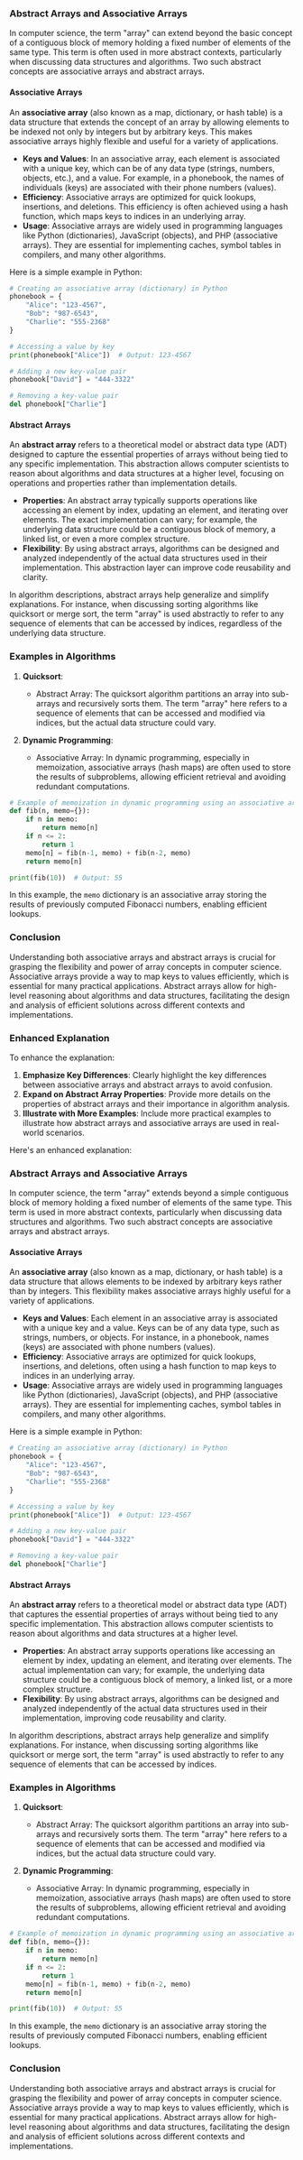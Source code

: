 ### Abstract Arrays and Associative Arrays

In computer science, the term "array" can extend beyond the basic concept of a contiguous block of memory holding a fixed number of elements of the same type. This term is often used in more abstract contexts, particularly when discussing data structures and algorithms. Two such abstract concepts are associative arrays and abstract arrays.

#### Associative Arrays

An **associative array** (also known as a map, dictionary, or hash table) is a data structure that extends the concept of an array by allowing elements to be indexed not only by integers but by arbitrary keys. This makes associative arrays highly flexible and useful for a variety of applications.

- **Keys and Values**: In an associative array, each element is associated with a unique key, which can be of any data type (strings, numbers, objects, etc.), and a value. For example, in a phonebook, the names of individuals (keys) are associated with their phone numbers (values).
- **Efficiency**: Associative arrays are optimized for quick lookups, insertions, and deletions. This efficiency is often achieved using a hash function, which maps keys to indices in an underlying array.
- **Usage**: Associative arrays are widely used in programming languages like Python (dictionaries), JavaScript (objects), and PHP (associative arrays). They are essential for implementing caches, symbol tables in compilers, and many other algorithms.

Here is a simple example in Python:

```python
# Creating an associative array (dictionary) in Python
phonebook = {
    "Alice": "123-4567",
    "Bob": "987-6543",
    "Charlie": "555-2368"
}

# Accessing a value by key
print(phonebook["Alice"])  # Output: 123-4567

# Adding a new key-value pair
phonebook["David"] = "444-3322"

# Removing a key-value pair
del phonebook["Charlie"]
```

#### Abstract Arrays

An **abstract array** refers to a theoretical model or abstract data type (ADT) designed to capture the essential properties of arrays without being tied to any specific implementation. This abstraction allows computer scientists to reason about algorithms and data structures at a higher level, focusing on operations and properties rather than implementation details.

- **Properties**: An abstract array typically supports operations like accessing an element by index, updating an element, and iterating over elements. The exact implementation can vary; for example, the underlying data structure could be a contiguous block of memory, a linked list, or even a more complex structure.
- **Flexibility**: By using abstract arrays, algorithms can be designed and analyzed independently of the actual data structures used in their implementation. This abstraction layer can improve code reusability and clarity.

In algorithm descriptions, abstract arrays help generalize and simplify explanations. For instance, when discussing sorting algorithms like quicksort or merge sort, the term "array" is used abstractly to refer to any sequence of elements that can be accessed by indices, regardless of the underlying data structure.

### Examples in Algorithms

1. **Quicksort**:
    - Abstract Array: The quicksort algorithm partitions an array into sub-arrays and recursively sorts them. The term "array" here refers to a sequence of elements that can be accessed and modified via indices, but the actual data structure could vary.

2. **Dynamic Programming**:
    - Associative Array: In dynamic programming, especially in memoization, associative arrays (hash maps) are often used to store the results of subproblems, allowing efficient retrieval and avoiding redundant computations.

```python
# Example of memoization in dynamic programming using an associative array in Python
def fib(n, memo={}):
    if n in memo:
        return memo[n]
    if n <= 2:
        return 1
    memo[n] = fib(n-1, memo) + fib(n-2, memo)
    return memo[n]

print(fib(10))  # Output: 55
```

In this example, the `memo` dictionary is an associative array storing the results of previously computed Fibonacci numbers, enabling efficient lookups.

### Conclusion

Understanding both associative arrays and abstract arrays is crucial for grasping the flexibility and power of array concepts in computer science. Associative arrays provide a way to map keys to values efficiently, which is essential for many practical applications. Abstract arrays allow for high-level reasoning about algorithms and data structures, facilitating the design and analysis of efficient solutions across different contexts and implementations.

### Enhanced Explanation

To enhance the explanation:

1. **Emphasize Key Differences**: Clearly highlight the key differences between associative arrays and abstract arrays to avoid confusion.
2. **Expand on Abstract Array Properties**: Provide more details on the properties of abstract arrays and their importance in algorithm analysis.
3. **Illustrate with More Examples**: Include more practical examples to illustrate how abstract arrays and associative arrays are used in real-world scenarios.

Here's an enhanced explanation:

### Abstract Arrays and Associative Arrays

In computer science, the term "array" extends beyond a simple contiguous block of memory holding a fixed number of elements of the same type. This term is used in more abstract contexts, particularly when discussing data structures and algorithms. Two such abstract concepts are associative arrays and abstract arrays.

#### Associative Arrays

An **associative array** (also known as a map, dictionary, or hash table) is a data structure that allows elements to be indexed by arbitrary keys rather than by integers. This flexibility makes associative arrays highly useful for a variety of applications.

- **Keys and Values**: Each element in an associative array is associated with a unique key and a value. Keys can be of any data type, such as strings, numbers, or objects. For instance, in a phonebook, names (keys) are associated with phone numbers (values).
- **Efficiency**: Associative arrays are optimized for quick lookups, insertions, and deletions, often using a hash function to map keys to indices in an underlying array.
- **Usage**: Associative arrays are widely used in programming languages like Python (dictionaries), JavaScript (objects), and PHP (associative arrays). They are essential for implementing caches, symbol tables in compilers, and many other algorithms.

Here is a simple example in Python:

```python
# Creating an associative array (dictionary) in Python
phonebook = {
    "Alice": "123-4567",
    "Bob": "987-6543",
    "Charlie": "555-2368"
}

# Accessing a value by key
print(phonebook["Alice"])  # Output: 123-4567

# Adding a new key-value pair
phonebook["David"] = "444-3322"

# Removing a key-value pair
del phonebook["Charlie"]
```

#### Abstract Arrays

An **abstract array** refers to a theoretical model or abstract data type (ADT) that captures the essential properties of arrays without being tied to any specific implementation. This abstraction allows computer scientists to reason about algorithms and data structures at a higher level.

- **Properties**: An abstract array supports operations like accessing an element by index, updating an element, and iterating over elements. The actual implementation can vary; for example, the underlying data structure could be a contiguous block of memory, a linked list, or a more complex structure.
- **Flexibility**: By using abstract arrays, algorithms can be designed and analyzed independently of the actual data structures used in their implementation, improving code reusability and clarity.

In algorithm descriptions, abstract arrays help generalize and simplify explanations. For instance, when discussing sorting algorithms like quicksort or merge sort, the term "array" is used abstractly to refer to any sequence of elements that can be accessed by indices.

### Examples in Algorithms

1. **Quicksort**:
    - Abstract Array: The quicksort algorithm partitions an array into sub-arrays and recursively sorts them. The term "array" here refers to a sequence of elements that can be accessed and modified via indices, but the actual data structure could vary.

2. **Dynamic Programming**:
    - Associative Array: In dynamic programming, especially in memoization, associative arrays (hash maps) are often used to store the results of subproblems, allowing efficient retrieval and avoiding redundant computations.

```python
# Example of memoization in dynamic programming using an associative array in Python
def fib(n, memo={}):
    if n in memo:
        return memo[n]
    if n <= 2:
        return 1
    memo[n] = fib(n-1, memo) + fib(n-2, memo)
    return memo[n]

print(fib(10))  # Output: 55
```

In this example, the `memo` dictionary is an associative array storing the results of previously computed Fibonacci numbers, enabling efficient lookups.

### Conclusion

Understanding both associative arrays and abstract arrays is crucial for grasping the flexibility and power of array concepts in computer science. Associative arrays provide a way to map keys to values efficiently, which is essential for many practical applications. Abstract arrays allow for high-level reasoning about algorithms and data structures, facilitating the design and analysis of efficient solutions across different contexts and implementations.